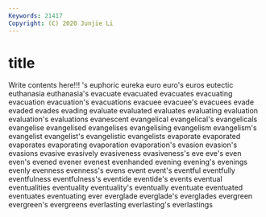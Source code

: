 ```yaml
---
Keywords: 21417
Copyright: (C) 2020 Junjie Li
---
```


# title

Write contents here!!!
's 
euphoric 
eureka 
euro 
euro's
euros 
eutectic 
euthanasia 
euthanasia's 
evacuate 
evacuated 
evacuates 
evacuating 
evacuation 
evacuation's
evacuations 
evacuee 
evacuee's 
evacuees 
evade 
evaded 
evades 
evading 
evaluate 
evaluated
evaluates 
evaluating 
evaluation 
evaluation's 
evaluations 
evanescent 
evangelical 
evangelical's 
evangelicals 
evangelise
evangelised 
evangelises 
evangelising 
evangelism 
evangelism's 
evangelist 
evangelist's 
evangelistic 
evangelists 
evaporate
evaporated 
evaporates 
evaporating 
evaporation 
evaporation's 
evasion 
evasion's 
evasions 
evasive 
evasively
evasiveness 
evasiveness's 
eve 
eve's 
even 
even's 
evened 
evener 
evenest 
evenhanded
evening 
evening's 
evenings 
evenly 
evenness 
evenness's 
evens 
event 
event's 
eventful
eventfully 
eventfulness 
eventfulness's 
eventide 
eventide's 
events 
eventual 
eventualities 
eventuality 
eventuality's
eventually 
eventuate 
eventuated 
eventuates 
eventuating 
ever 
everglade 
everglade's 
everglades 
evergreen
evergreen's 
evergreens 
everlasting 
everlasting's 
everlastings 
